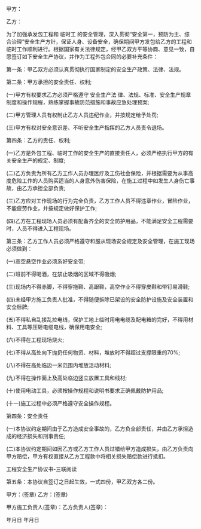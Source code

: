 
 


甲方：


乙方：


为了加强承发包工程和
临时工
的安全管理，深入贯彻“安全第一，预防为主、综合治理”安全生产方针，保证人身、设备安全，确保期间甲方发包给乙方的工程和临时工作顺利进行。根据国家有关法律规定，经甲乙双方平等协商、意见一致，自愿签订如下安全生产协议，并作为工程外包合同的必要补充条件：


第一条：甲乙双方必须认真贯彻执行国家制定的安全生产政策、法律、法规。


第二条：甲方承担的安全责任、权利;


(一)甲方有权要求乙方必须严格遵守
安全生产法
律、法规、标准、安全生产规章制度和操作规程，熟练掌握事故防范措施和事故应急处理预案;


(二)甲方管理人员有权制止乙方人员违纪作业，并按规定给予处罚;


(三)甲方有权对安全意识差、不听安全生产指挥的乙方人员责令退场。


第四条：乙方的责任、权利;


(一)乙方是外包工程、临时工作的安全生产的直接责任人，必须严格执行甲方的有关安全生产的规定、制度;


(二)乙方负责为所有乙方工作人员办理医疗及工伤社会保险，并根据需要为从事高度危险工作的人员购买适当的人身意外伤害保险，在施工过程中如发生人身伤亡事故，由乙方承担全部负责;


(三)乙方应对工作现场的行为完全负责，乙方工作人员不得违章作业，冒险作业，不能疲劳作业，并按规定做好保护工作;


(四)乙方在工程现场人员必须有配备齐全的安全防护用品，不能满足安全工程需要时，人员不得进入工程现场。


第三条：乙方工作人员必须严格遵守和服从现场安全规定及安全管理，在施工现场必须做到：


(一)高空悬空作业必须系好安全带;


(二)班前不得喝酒，在禁止吸烟的区域不得吸烟;


(三)现场内不得赤脚，不得穿拖鞋、高跟鞋，高空作业不得穿皮鞋和带钉易滑鞋;


(四)未经甲方施工负责人批准，不得随便拆除已架设的安全防护设施及安全装置和安全标牌;


(五)不得私自乱接乱拉电线，保护工地上临时用电电缆及配电箱的完好，不得用材料、工具等压砸电缆电线，确保用电安全;


(六)不得在工程现场烧火;


(七)不得从高处向下抛扔任何物资、材料，堆放时不得超过支撑限重的70%;


(八)不得在高处临边一米范围内堆放活动材料;


(九)不得在操作面上及高处临边竖立放置工具和线材;


(十)使用电动工具，必须按操作规程和说明书要求正确佩戴防护用品;


(十一)施工过程中必须严格遵守安全操作规程。


第四条：安全责任


(一)本协议约定期间由于乙方造成安全事故的，乙方负全部责任，并由乙方承担造成的经济损失和刑事责任;


(二)本协议约定期间如因乙方或乙方工作人员过错给甲方造成损失，由乙方负责向甲方赔偿，甲方有权直接从乙方工程款中将相关损失赔偿款进行抵扣。


工程安全生产协议书-三联阅读


第五条：本协议自签订之日起生效，一式四份，甲乙双方各二份。


甲方：(签章) 乙方：(签章)


甲方施工负责人(签章)：乙方负责人(签章)：


年月日 年月日
 


 

 
 
 
 
 
  


  
 

  


  


  
 
 
 
 

